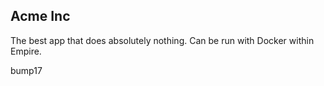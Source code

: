 ## Acme Inc

The best app that does absolutely nothing. Can be run with Docker within Empire.

bump17
